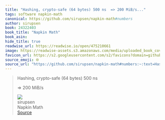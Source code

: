 ```yaml
---
title: "Hashing, crypto-safe (64 bytes) 500 ns  => 200 MiB/s..."
tags: software napkin-math
canonical: https://github.com/sirupsen/napkin-math#numbers
author: sirupsen
book: 24322403
book_title: "Napkin Math"
book_asin: 
hide_title: true
readwise_url: https://readwise.io/open/475210661
image: https://readwise-assets.s3.amazonaws.com/media/uploaded_book_covers/profile_265723/napkin-math
favicon_url: https://s2.googleusercontent.com/s2/favicons?domain=github.com
source_emoji: 🌐
source_url: "https://github.com/sirupsen/napkin-math#numbers:~:text=Hashing%2C%20crypto-safe%20%2864,%3D%3E%20200%20MiB%2Fs"
---
```


> Hashing, crypto-safe (64 bytes) 500 ns
> 
> => 200 MiB/s
> <div class="quoteback-footer"><div class="quoteback-avatar"><img class="mini-favicon" src="https://s2.googleusercontent.com/s2/favicons?domain=github.com"></div><div class="quoteback-metadata"><div class="metadata-inner"><span style="display:none">FROM:</span><div aria-label="sirupsen" class="quoteback-author"> sirupsen</div><div aria-label="Napkin Math" class="quoteback-title"> Napkin Math</div></div></div><div class="quoteback-backlink"><a target="_blank" aria-label="go to the full text of this quotation" rel="noopener" href="https://github.com/sirupsen/napkin-math#numbers:~:text=Hashing%2C%20crypto-safe%20%2864,%3D%3E%20200%20MiB%2Fs" class="quoteback-arrow"> Source</a></div></div>